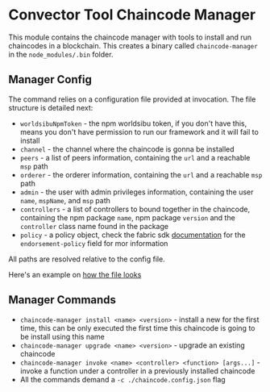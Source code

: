 # Convector Tool Chaincode Manager

This module contains the chaincode manager with tools to install and run chaincodes in a blockchain. This creates a binary called `chaincode-manager` in the `node_modules/.bin` folder.

## Manager Config

The command relies on a configuration file provided at invocation. The file structure is detailed next:

- `worldsibuNpmToken` - the npm worldsibu token, if you don't have this, means you don't have permission to run our framework and it will fail to install
- `channel` - the channel where the chaincode is gonna be installed
- `peers` - a list of peers information, containing the `url` and a reachable `msp` path
- `orderer` - the orderer information, containing  the `url` and a reachable `msp` path
- `admin` - the user with admin privileges information, containing the user `name`, `mspName`, and `msp` path
- `controllers` - a list of controllers to bound together in the chaincode, containing the npm package `name`, npm package `version` and the `controller` class name found in the package
- `policy` - a policy object, check the fabric sdk [documentation](https://fabric-sdk-node.github.io/global.html#ChaincodeInstantiateUpgradeRequest) for the `endorsement-policy` field for mor information

All paths are resolved relative to the config file.

Here's an example on [how the file looks](https://bitbucket.org/worldsibu/tellus/src/develop/env/chaincode.config.json)

## Manager Commands

- `chaincode-manager install <name> <version>` - install a new for the first time, this can be only executed the first time this chaincode is going to be install using this name
- `chaincode-manager upgrade <name> <version>` - upgrade an existing chaincode
- `chaincode-manager invoke <name> <controller> <function> [args...]` - invoke a function under a controller in a previously installed chaincode
- All the commands demand a `-c ./chaincode.config.json` flag
